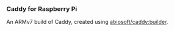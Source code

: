 ### Caddy for Raspberry Pi

An ARMv7 build of Caddy, created using [abiosoft/caddy:builder](https://github.com/abiosoft/caddy-docker/blob/master/BUILDER.md).

